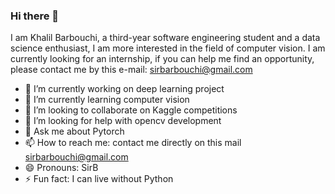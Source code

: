 ### Hi there 👋

<!--
**sirBarbouchi/sirBarbouchi** is a ✨ _special_ ✨ repository because its `README.md` (this file) appears on your GitHub profile.
-->

I am Khalil Barbouchi, a third-year software engineering student and a data science enthusiast, I am more interested in the field of computer vision. I am currently looking for an internship, if you can help me find an opportunity, please contact me by this e-mail: sirbarbouchi@gmail.com


* 🔭 I’m currently working on deep learning project
* 🌱 I’m currently learning computer vision
* 👯 I’m looking to collaborate on Kaggle competitions
* 🤔 I’m looking for help with opencv development
* 💬 Ask me about Pytorch
* 📫 How to reach me: contact me directly on this mail sirbarbouchi@gmail.com
* 😄 Pronouns: SirB
* ⚡ Fun fact: I can live without Python

